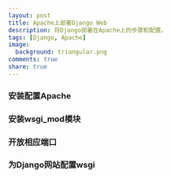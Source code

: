 ```yaml
---
layout: post
title: Apache上部署Django Web
description: 将Django部署在Apache上的步骤和配置。
tags: [Django, Apache]
image:
  background: triangular.png
comments: true
share: true
---
```


### 安装配置Apache

### 安装wsgi_mod模块

### 开放相应端口

### 为Django网站配置wsgi
